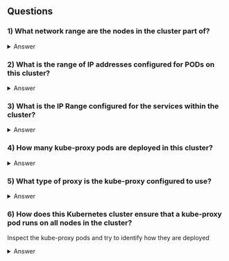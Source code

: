 ## Questions

### 1) What network range are the nodes in the cluster part of?
<details> 
  <summary markdown="span">Answer</summary>

    10.29.219.0

    root@controlplane:~# ip -f inet addr | grep eth0  
    8860: eth0@if8861: <BROADCAST,MULTICAST,UP,LOWER_UP> mtu 1450 qdisc noqueue state UP group default  link-netnsid 0
    inet 10.29.219.3/24 brd 10.29.219.255 scope global eth0
    root@controlplane:~# k get nodes -oyaml | grep -e "- address:"
    - address: 10.29.219.3
    - address: controlplane
    - address: 10.29.219.6
    - address: node01
</details>

### 2) What is the range of IP addresses configured for PODs on this cluster?
<details>
  <summary markdown="span">Answer</summary>

    LOOK FOR IPALLOC_RANGE =>   10.50.0.0/16

    root@controlplane:~# k get pod/weave-net-2hsxz -n=kube-system -ocustom-columns=:spec.containers[] | grep IPALLOC_RANGE
    map[command:[/home/weave/launch.sh] env:[map[name:HOSTNAME valueFrom:map[fieldRef:map[apiVersion:v1 fieldPath:spec.nodeName]]] map[name:IPALLOC_RANGE value:10.50.0.0/16] map[name:INIT_CONTAINER value:true]] image:docker.io/weaveworks/weave-kube:2.8.1 imagePullPolicy:IfNotPresent name:weave readinessProbe:map[failureThreshold:3 httpGet:map[host:127.0.0.1 path:/status port:6784 scheme:HTTP] periodSeconds:10 successThreshold:1 timeoutSeconds:1] resources:map[requests:map[cpu:50m memory:100Mi]] securityContext:map[privileged:true] terminationMessagePath:/dev/termination-log terminationMessagePolicy:File volumeMounts:[map[mountPath:/weavedb name:weavedb] map[mountPath:/host/var/lib/dbus name:dbus] map[mountPath:/host/etc/machine-id name:machine-id readOnly:true] map[mountPath:/run/xtables.lock name:xtables-lock] map[mountPath:/var/run/secrets/kubernetes.io/serviceaccount name:weave-net-token-fd2gz readOnly:true]]]
    
    root@controlplane:~# k get pod/weave-net-2hsxz -n=kube-system -ocustom-columns=:spec.containers[0].env[1].value | xargs
    10.50.0.0/16
</details>

### 3) What is the IP Range configured for the services within the cluster?
<details>
  <summary markdown="span">Answer</summary>
    
    10.96.0.0/12

    root@controlplane:~# k get po/kube-apiserver-controlplane -n=kube-system -oyaml | grep -e --service-cluster-ip-range
    - --service-cluster-ip-range=10.96.0.0/12

    root@controlplane:~# k get po/kube-apiserver-controlplane -n=kube-system -ocustom-columns=:.spec.containers[].command \  
    | sed "s/ /\n/g" | grep -e --service-cluster-ip-range
    --service-cluster-ip-range=10.96.0.0/12
</details>

### 4) How many kube-proxy pods are deployed in this cluster?
<details>
  <summary markdown="span">Answer</summary>

    root@controlplane:~# k get pods -A | grep -v NAME | grep -c kube-proxy
    2

    root@controlplane:~# k get pods -A
    NAMESPACE     NAME                                   READY   STATUS    RESTARTS   AGE
    kube-system   coredns-74ff55c5b-bxp8t                1/1     Running   0          56m
    kube-system   coredns-74ff55c5b-gwr5c                1/1     Running   0          56m
    kube-system   etcd-controlplane                      1/1     Running   0          56m
    kube-system   kube-apiserver-controlplane            1/1     Running   0          56m
    kube-system   kube-controller-manager-controlplane   1/1     Running   0          56m
    kube-system   kube-proxy-9ph5v                       1/1     Running   0          56m
    kube-system   kube-proxy-k559l                       1/1     Running   0          55m
    kube-system   kube-scheduler-controlplane            1/1     Running   0          56m
    kube-system   weave-net-2hsxz                        2/2     Running   0          55m
    kube-system   weave-net-8k4tt                        2/2     Running   1          56m
</details>

### 5) What type of proxy is the kube-proxy configured to use?
<details>
  <summary markdown="span">Answer</summary>

    root@controlplane:~# k logs po/kube-proxy-k559l -n=kube-system  
    W0814 17:11:44.508538       1 proxier.go:661] Failed to load kernel module ip_vs_wrr with modprobe. You can ignore this message when kube-proxy is running inside container without mounting /lib/modules
    W0814 17:11:44.511851       1 proxier.go:661] Failed to load kernel module ip_vs_sh with modprobe. You can ignore this message when kube-proxy is running inside container without mounting /lib/modules
    I0814 17:11:44.700199       1 node.go:172] Successfully retrieved node IP: 10.29.219.6
    I0814 17:11:44.700353       1 server_others.go:142] kube-proxy node IP is an IPv4 address (10.29.219.6), assume IPv4 operation
    W0814 17:11:44.817639       1 server_others.go:578] Unknown proxy mode "", assuming iptables proxy
    I0814 17:11:44.928383       1 server_others.go:185] Using iptables Proxier.
    I0814 17:11:45.036406       1 server.go:650] Version: v1.20.0
    I0814 17:11:45.118541       1 conntrack.go:52] Setting nf_conntrack_max to 1572864
    I0814 17:11:45.202490       1 conntrack.go:100] Set sysctl 'net/netfilter/nf_conntrack_tcp_timeout_established' to 86400
    I0814 17:11:45.208706       1 config.go:224] Starting endpoint slice config controller
    I0814 17:11:45.208750       1 shared_informer.go:240] Waiting for caches to sync for endpoint slice config
    I0814 17:11:45.208808       1 config.go:315] Starting service config controller
    I0814 17:11:45.208813       1 shared_informer.go:240] Waiting for caches to sync for service config
    I0814 17:11:45.309144       1 shared_informer.go:247] Caches are synced for service config
    I0814 17:11:45.309213       1 shared_informer.go:247] Caches are synced for endpoint slice config

</details>

### 6) How does this Kubernetes cluster ensure that a kube-proxy pod runs on all nodes in the cluster?
Inspect the kube-proxy pods and try to identify how they are deployed
<details>
  <summary markdown="span">Answer</summary>

    root@controlplane:~# k get ds -A
    NAMESPACE     NAME         DESIRED   CURRENT   READY   UP-TO-DATE   AVAILABLE   NODE SELECTOR            AGE
    kube-system   kube-proxy   2         2         2       2            2           kubernetes.io/os=linux   76m
    kube-system   weave-net    2         2         2       2            2           <none>                   76m
</details>
